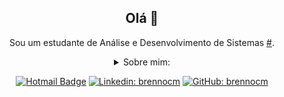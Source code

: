 <div align="center">

  ## Olá 👋

<div align="center">

Sou um estudante de Análise e Desenvolvimento de Sistemas [#](https://www.linkedin.com/in/brennocm/).

<details>
  <summary>Sobre mim:</summary>
<div align="left">
 
``` js
const brennocm = {
    pessoal: {
        nomeCompleto: 'Brenno Cavalcante Miranda',
        dataDeNascimento: '10-05-2002',
        interesses: ['rap', 'tecnologia', 'literatura'],
    },
    habilidades: {
        tecnologias: {
            frontEnd: {
                Javascript: ['Vanilla JS'],
                HTML: ['HTML5'],
                CSS: ['CSS3', 'Bootstrap'],
            },
            backEnd: {
                C: ['C'],
            },
            sistemaOperacional: {
                Linux: ['Ubuntu', 'Mint', 'Tails'],
                Windows: ['Windows 10'],
            },
        }, 
    }
}
```
  </div>
</details>

[![Hotmail Badge](https://img.shields.io/badge/-Hotmail-0078D4?style=flat-square&logo=microsoft-outlook&logoColor=white&link=mailto:brennocmiranda@outlook.com)](mailto:brennocmiranda@outlook.com)
[![Linkedin: brennocm](https://img.shields.io/badge/-brennocm-blue?style=flat-square&logo=Linkedin&logoColor=white&link=https://www.linkedin.com/in/brennocm/)](https://www.linkedin.com/in/brennocm/)
[![GitHub: brennocm](https://img.shields.io/github/followers/brennocm?label=follow&style=social)](https://github.com/brennocm)
</div>


